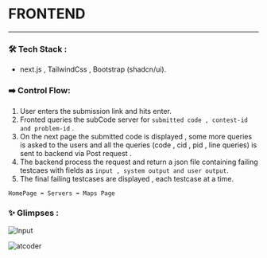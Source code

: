 # FRONTEND
---
### 🛠️  Tech Stack : 
- next.js , TailwindCss , Bootstrap (shadcn/ui).

### ➡️ **Control Flow:**
1. User enters the submission link and hits enter.
2. Fronted queries the subCode server for `submitted code , contest-id and problem-id` . 
3. On the next page the submitted code is displayed , some more queries is asked to the users and all the queries (code , cid , pid , line queries) is sent to backend via Post request .
4. The backend process the request and return a json file containing failing testcaes with fields as `input , system output and user output`.
5. The final failing testcases are displayed , each testcase at a time.
```plaintext
HomePage ➡️ Servers ➡️ Maps Page 
```
### ✨ **Glimpses** :
![Input](https://github.com/user-attachments/assets/b0cefe67-bb73-473f-beab-db306bf2d8cb)  

![atcoder](https://github.com/user-attachments/assets/343f3124-4c63-45c3-937e-14c72d52147a)


